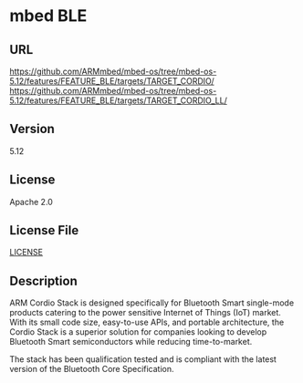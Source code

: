 # mbed BLE

## URL

https://github.com/ARMmbed/mbed-os/tree/mbed-os-5.12/features/FEATURE_BLE/targets/TARGET_CORDIO/
https://github.com/ARMmbed/mbed-os/tree/mbed-os-5.12/features/FEATURE_BLE/targets/TARGET_CORDIO_LL/

## Version

5.12

## License

Apache 2.0

## License File

[LICENSE](LICENSE)

## Description
ARM Cordio Stack is designed specifically for Bluetooth Smart single-mode
products catering to the power sensitive Internet of Things (IoT) market.
With its small code size, easy-to-use APIs, and portable architecture, the
Cordio Stack is a superior solution for companies looking to develop Bluetooth
Smart semiconductors while reducing time-to-market.

The stack has been qualification tested and is compliant with the latest
version of the Bluetooth Core Specification.
